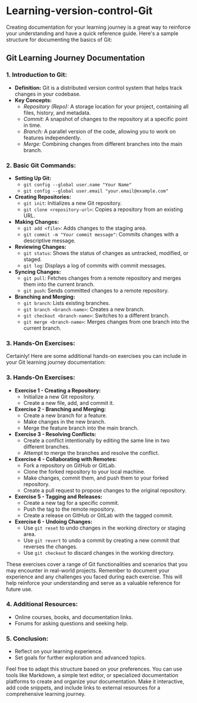 # Learning-version-control-Git

Creating documentation for your learning journey is a great way to reinforce your understanding and have a quick reference guide. Here's a sample structure for documenting the basics of Git:

## Git Learning Journey Documentation

### 1. **Introduction to Git:**
   - **Definition:** Git is a distributed version control system that helps track changes in your codebase.
   - **Key Concepts:**
      - *Repository (Repo):* A storage location for your project, containing all files, history, and metadata.
      - *Commit:* A snapshot of changes to the repository at a specific point in time.
      - *Branch:* A parallel version of the code, allowing you to work on features independently.
      - *Merge:* Combining changes from different branches into the main branch.
   
### 2. **Basic Git Commands:**
   - **Setting Up Git:**
      - `git config --global user.name "Your Name"`
      - `git config --global user.email "your.email@example.com"`
   - **Creating Repositories:**
      - `git init`: Initializes a new Git repository.
      - `git clone <repository-url>`: Copies a repository from an existing URL.
   - **Making Changes:**
      - `git add <file>`: Adds changes to the staging area.
      - `git commit -m "Your commit message"`: Commits changes with a descriptive message.
   - **Reviewing Changes:**
      - `git status`: Shows the status of changes as untracked, modified, or staged.
      - `git log`: Displays a log of commits with commit messages.
   - **Syncing Changes:**
      - `git pull`: Fetches changes from a remote repository and merges them into the current branch.
      - `git push`: Sends committed changes to a remote repository.
   - **Branching and Merging:**
      - `git branch`: Lists existing branches.
      - `git branch <branch-name>`: Creates a new branch.
      - `git checkout <branch-name>`: Switches to a different branch.
      - `git merge <branch-name>`: Merges changes from one branch into the current branch.

### 3. **Hands-On Exercises:**
Certainly! Here are some additional hands-on exercises you can include in your Git learning journey documentation:

### 3. **Hands-On Exercises:**
   - **Exercise 1 - Creating a Repository:**
      - Initialize a new Git repository.
      - Create a new file, add, and commit it.
   - **Exercise 2 - Branching and Merging:**
      - Create a new branch for a feature.
      - Make changes in the new branch.
      - Merge the feature branch into the main branch.
   - **Exercise 3 - Resolving Conflicts:**
      - Create a conflict intentionally by editing the same line in two different branches.
      - Attempt to merge the branches and resolve the conflict.
   - **Exercise 4 - Collaborating with Remotes:**
      - Fork a repository on GitHub or GitLab.
      - Clone the forked repository to your local machine.
      - Make changes, commit them, and push them to your forked repository.
      - Create a pull request to propose changes to the original repository.
   - **Exercise 5 - Tagging and Releases:**
      - Create a new tag for a specific commit.
      - Push the tag to the remote repository.
      - Create a release on GitHub or GitLab with the tagged commit.
   - **Exercise 6 - Undoing Changes:**
      - Use `git reset` to undo changes in the working directory or staging area.
      - Use `git revert` to undo a commit by creating a new commit that reverses the changes.
      - Use `git checkout` to discard changes in the working directory.

These exercises cover a range of Git functionalities and scenarios that you may encounter in real-world projects. Remember to document your experience and any challenges you faced during each exercise. This will help reinforce your understanding and serve as a valuable reference for future use.

### 4. **Additional Resources:**
   - Online courses, books, and documentation links.
   - Forums for asking questions and seeking help.

### 5. **Conclusion:**
   - Reflect on your learning experience.
   - Set goals for further exploration and advanced topics.

Feel free to adapt this structure based on your preferences. You can use tools like Markdown, a simple text editor, or specialized documentation platforms to create and organize your documentation. Make it interactive, add code snippets, and include links to external resources for a comprehensive learning journey.
